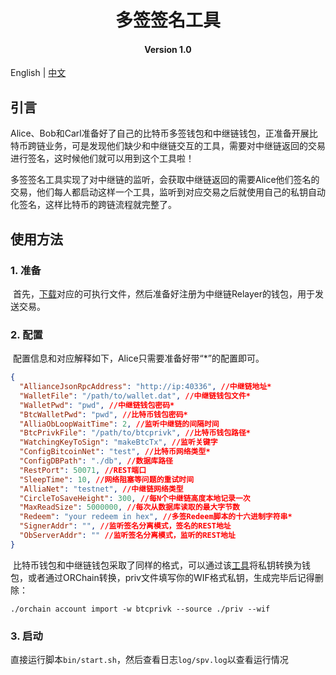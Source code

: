 <h1 align="center">多签签名工具</h1>
<h4 align="center">Version 1.0 </h4>

English | [中文](https://github.com/ontio/cross-chain/blob/master/btc/redeem_tool_guide_CN.md)

## 引言

​	Alice、Bob和Carl准备好了自己的比特币多签钱包和中继链钱包，正准备开展比特币跨链业务，可是发现他们缺少和中继链交互的工具，需要对中继链返回的交易进行签名，这时候他们就可以用到这个工具啦！

​	多签签名工具实现了对中继链的监听，会获取中继链返回的需要Alice他们签名的交易，他们每人都启动这样一个工具，监听到对应交易之后就使用自己的私钥自动化签名，这样比特币的跨链流程就完整了。

## 使用方法

### 1. 准备

​	首先，[下载]()对应的可执行文件，然后准备好注册为中继链Relayer的钱包，用于发送交易。

### 2. 配置

​	配置信息和对应解释如下，Alice只需要准备好带“*”的配置即可。

```json
{
  "AllianceJsonRpcAddress": "http://ip:40336", //中继链地址*
  "WalletFile": "/path/to/wallet.dat", //中继链钱包文件*
  "WalletPwd": "pwd", //中继链钱包密码*
  "BtcWalletPwd": "pwd", //比特币钱包密码*
  "AlliaObLoopWaitTime": 2, //监听中继链的间隔时间
  "BtcPrivkFile": "/path/to/btcprivk", //比特币钱包路径*
  "WatchingKeyToSign": "makeBtcTx", //监听关键字
  "ConfigBitcoinNet": "test", //比特币网络类型*
  "ConfigDBPath": "./db", //数据库路径
  "RestPort": 50071, //REST端口
  "SleepTime": 10, //网络阻塞等问题的重试时间
  "AlliaNet": "testnet", //中继链网络类型
  "CircleToSaveHeight": 300, //每N个中继链高度本地记录一次
  "MaxReadSize": 5000000, //每次从数据库读取的最大字节数
  "Redeem": "your redeem in hex", //多签Redeem脚本的十六进制字符串*
  "SignerAddr": "", //监听签名分离模式，签名的REST地址
  "ObServerAddr": "" //监听签名分离模式，监听的REST地址
}
```

​	比特币钱包和中继链钱包采取了同样的格式，可以通过该[工具](https://github.com/ontio/cross-chain/blob/master/btc/cross-chain_transaction_construction_tool_user_manual.md)将私钥转换为钱包，或者通过ORChain转换，priv文件填写你的WIF格式私钥，生成完毕后记得删除：

```
./orchain account import -w btcprivk --source ./priv --wif
```

### 3. 启动

​	直接运行脚本`bin/start.sh`，然后查看日志`log/spv.log`以查看运行情况

